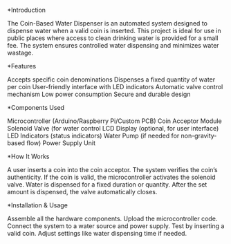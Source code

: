 *Introduction

The Coin-Based Water Dispenser is an automated system designed to dispense water when a valid coin is inserted. This project is ideal for use in public places where access to clean drinking water is provided for a small fee. The system ensures controlled water dispensing and minimizes water wastage.

*Features

Accepts specific coin denominations
Dispenses a fixed quantity of water per coin
User-friendly interface with LED indicators
Automatic valve control mechanism
Low power consumption
Secure and durable design

*Components Used

Microcontroller (Arduino/Raspberry Pi/Custom PCB)
Coin Acceptor Module
Solenoid Valve (for water control
LCD Display (optional, for user interface)
LED Indicators (status indicators)
Water Pump (if needed for non-gravity-based flow)
Power Supply Unit

*How It Works

A user inserts a coin into the coin acceptor.
The system verifies the coin’s authenticity.
If the coin is valid, the microcontroller activates the solenoid valve.
Water is dispensed for a fixed duration or quantity.
After the set amount is dispensed, the valve automatically closes.

*Installation & Usage

Assemble all the hardware components.
Upload the microcontroller code.
Connect the system to a water source and power supply.
Test by inserting a valid coin.
Adjust settings like water dispensing time if needed.


